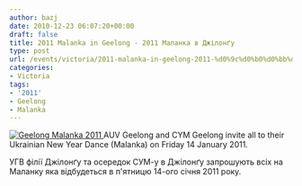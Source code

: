 ```yaml
---
author: bazj
date: 2010-12-23 06:07:20+00:00
draft: false
title: 2011 Malanka in Geelong - 2011 Маланка в Джілонґу
type: post
url: /events/victoria/2011-malanka-in-geelong-2011-%d0%9c%d0%b0%d0%bb%d0%b0%d0%bd%d0%ba%d0%b0-%d0%b2-%d0%94%d0%b6%d1%96%d0%bb%d0%be%d0%bd%d2%91%d1%83/
categories:
- Victoria
tags:
- '2011'
- Geelong
- Malanka
---
```


[![Geelong Malanka 2011](http://www.ozeukes.com/wp-content/uploads/2010/12/geelong_malanka2011.png)
](http://www.ozeukes.com/wp-content/uploads/2010/12/geelong_malanka2011.png)AUV Geelong and CYM Geelong invite all to their Ukrainian New Year Dance (Malanka) on Friday 14 January 2011.

УГВ філії Джілонґу та осередок СУМ-у в Джілонґу запрошують всіх на Маланку яка відбудеться в п'ятницю 14-ого січня 2011 року.
